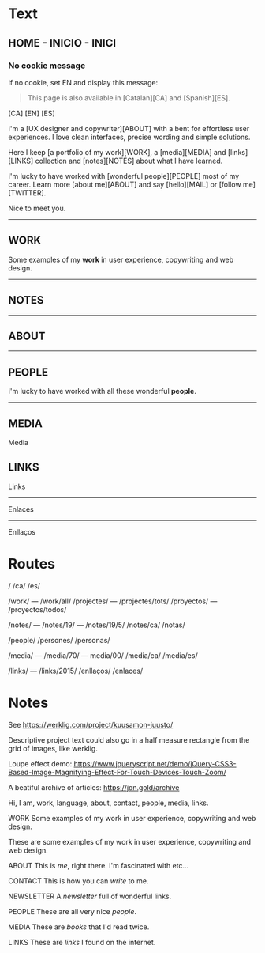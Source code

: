 
# Text


## HOME - INICIO - INICI


### No cookie message

If no cookie, set EN and display this message:

> This page is also available in [Catalan][CA] and [Spanish][ES].

[CA] [EN] [ES]

I'm a [UX designer and copywriter][ABOUT] with a bent for effortless user experiences. I love clean interfaces, precise wording and simple solutions.

Here I keep [a portfolio of my work][WORK], a [media][MEDIA] and [links][LINKS] collection and [notes][NOTES] about what I have learned.

I'm lucky to have worked with [wonderful people][PEOPLE] most of my career. Learn more [about me][ABOUT] and say [hello][MAIL] or [follow me][TWITTER].

Nice to meet you.


---


## WORK

Some examples of my **work** in user experience, copywriting and web design.

---

## NOTES

---

## ABOUT

---

## PEOPLE

I'm lucky to have worked with all these wonderful **people**.

---

## MEDIA

Media

## LINKS

Links

---

Enlaces

---

Enllaços


# Routes

/
/ca/
/es/

/work/ — /work/all/
/projectes/ — /projectes/tots/
/proyectos/ — /proyectos/todos/

/notes/ — /notes/19/ — /notes/19/5/
/notes/ca/
/notas/

/people/
/persones/
/personas/

/media/ — /media/70/ — media/00/
/media/ca/
/media/es/

/links/ — /links/2015/
/enllaços/
/enlaces/



# Notes


See https://werklig.com/project/kuusamon-juusto/

Descriptive project text could also go in a half measure rectangle from the grid of images, like werklig.

Loupe effect demo: https://www.jqueryscript.net/demo/jQuery-CSS3-Based-Image-Magnifying-Effect-For-Touch-Devices-Touch-Zoom/

A beatiful archive of articles: https://jon.gold/archive



Hi, I am, work, language, about, contact, people, media, links.


WORK
Some examples of my work in user experience, copywriting and web design.

These are some examples of my work in user experience, copywriting and web design.


ABOUT
This is _me_, right there. I'm fascinated with etc…

CONTACT
This is how you can _write_ to me.

NEWSLETTER
A _newsletter_ full of wonderful links.

PEOPLE
These are all very nice _people_.

MEDIA
These are _books_ that I'd read twice.

LINKS
These are _links_ I found on the internet.
